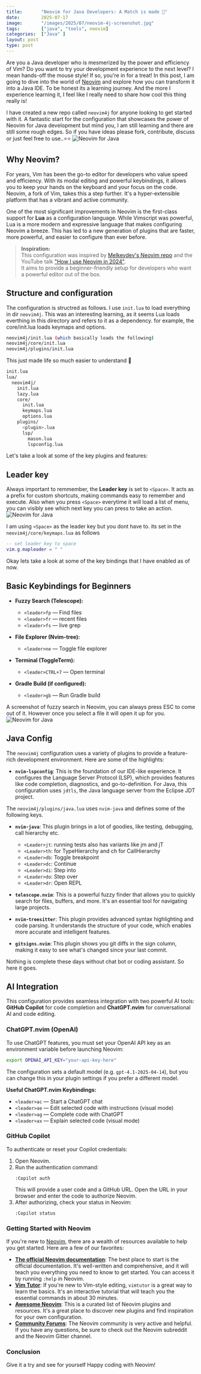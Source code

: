 ```yaml
---
title:       "Neovim for Java Developers: A Match is made 🚀"
date:        2025-07-17
image:       "/images/2025/07/neovim-4j-screenshot.jpg"
tags:        ["java", "tools", neovim]
categories:  ["Java" ]
layout: post
type: post
---
```


Are you a Java developer who is mesmerized by the power and efficiency of Vim? Do you want to try your development experience to the next level? I mean hands-off the mouse style! If so, you're in for a treat! In this post, I am going to dive into the world of [Neovim](https://neovim.io/) and explore how you can transform it into a Java IDE. To be honest its a learning journey. And the more I experience learning it, I feel like I really need to share how cool this thing really is!

I have created a new repo called `neovim4j` for anyone looking to get started with it. A fantastic start for the configuration that showcases the power of Neovim for Java development but mind you, I am still learning and there are still some rough edges. So if you have ideas please fork, contribute, discuss or just feel free to use..⭐⭐
![Neovim for Java](/images/2025/07/neovim-4j-screenshot-orig.jpg)
## Why Neovim?

For years, Vim has been the go-to editor for developers who value speed and efficiency. With its modal editing and powerful keybindings, it allows you to keep your hands on the keyboard and your focus on the code. Neovim, a fork of Vim, takes this a step further. It's a hyper-extensible platform that has a vibrant and active community.

One of the most significant improvements in Neovim is the first-class support for **Lua** as a configuration language. While Vimscript was powerful, Lua is a more modern and expressive language that makes configuring Neovim a breeze. This has led to a new generation of plugins that are faster, more powerful, and easier to configure than ever before.

> **Inspiration:**  
> This configuration was inspired by [Melkeydev's Neovim repo](https://github.com/Melkeydev/neovim) and the YouTube talk ["How I use Neovim in 2024"](https://youtu.be/bVKA4Im2yTc?feature=shared).  
> It aims to provide a beginner-friendly setup for developers who want a powerful editor out of the box.

## Structure and configuration
The configuration is structred as follows. I use `init.lua` to load everything in dir `neovim4j`. This was an interesting learning, as it seems Lua loads everthing in this directory and refers to it as a dependency. for example, the core/init.lua loads keymaps and options. 

```bash
neovim4j/init.lua (which basically loads the following)
neovim4j/core/init.lua 
neovim4j/plugins/init.lua
```

This just made life so much easier to understand 🤩

```bash
init.lua
lua/
  neovim4j/
    init.lua
    lazy.lua
    core/
      init.lua
      keymaps.lua
      options.lua
    plugins/
      <plugin>.lua
      lsp/
        mason.lua
        lspconfig.lua
```

Let's take a look at some of the key plugins and features:

## Leader key

Always important to remmember, the **Leader key** is set to `<Space>`. It acts as a prefix for custom shortcuts, making commands easy to remember and execute. Also when you press `<Space>` everytime it will load a list of menu, you can visibly see which next key you can press to take an action. 
![Neovim for Java](/images/2025/07/neovim-4j-leaderkey.jpg)



I am using `<Space>` as the leader key but you dont have to. its set in the `neovim4j/core/keymaps.lua` as follows

```lua
-- set leader key to space
vim.g.mapleader = " "
```




Okay lets take a look at some of the key bindings that I have enabled as of now.
## Basic Keybindings for Beginners
- **Fuzzy Search (Telescope):**
  - `<leader>fp` — Find files
  - `<leader>fr` — recent files
  - `<leader>fs` — live grep

- **File Explorer (Nvim-tree):**
  - `<leader>ne` — Toggle file explorer

- **Terminal (ToggleTerm):**
  - `<leader>CTRL+7` — Open terminal

- **Gradle Build (if configured):**
  - `<leader>gb` — Run Gradle build

A screenshot of fuzzy search in Neovim, you can always press ESC to come out of it. However once you select a file it will open it up for you. 
![Neovim for Java](/images/2025/07/neovim-4j-fuzzy-search.jpg)


## Java Config 
The `neovim4j` configuration uses a variety of plugins to provide a feature-rich development environment. Here are some of the highlights:

* **`nvim-lspconfig`**: This is the foundation of our IDE-like experience. It configures the Language Server Protocol (LSP), which provides features like code completion, diagnostics, and go-to-definition. For Java, this configuration uses `jdtls`, the Java language server from the Eclipse JDT project.

The `neovim4j/plugins/java.lua` uses `nvim-java` and defines some of the following keys.
* **`nvim-java`**: This plugin brings in a lot of goodies, like testing, debugging, call hierarchy etc. 
    * `<Leader>jt`: running tests also has variants like jm and jT
    * `<Leader>th`: for TypeHierarchy and ch for CallHierarchy
    * `<Leader>db`: Toggle breakpoint
    * `<Leader>dc`: Continue
    * `<Leader>di`: Step into
    * `<Leader>do`: Step over
    * `<Leader>dr`: Open REPL



* **`telescope.nvim`**: This is a powerful fuzzy finder that allows you to quickly search for files, buffers, and more. It's an essential tool for navigating large projects.

* **`nvim-treesitter`**: This plugin provides advanced syntax highlighting and code parsing. It understands the structure of your code, which enables more accurate and intelligent features.

* **`gitsigns.nvim`**: This plugin shows you git diffs in the sign column, making it easy to see what's changed since your last commit.


Nothing is complete these days without chat bot or coding assistant. So here it goes.

## AI Integration

This configuration provides seamless integration with two powerful AI tools: **GitHub Copilot** for code completion and **ChatGPT.nvim** for conversational AI and code editing.

### ChatGPT.nvim (OpenAI)

To use ChatGPT features, you must set your OpenAI API key as an environment variable before launching Neovim:

```sh
export OPENAI_API_KEY="your-api-key-here"
```

The configuration sets a default model (e.g. `gpt-4.1-2025-04-14`), but you can change this in your plugin settings if you prefer a different model.

**Useful ChatGPT.nvim Keybindings:**

- `<leader>ac` — Start a ChatGPT chat
- `<leader>ae` — Edit selected code with instructions (visual mode)
- `<leader>ag` — Complete code with ChatGPT
- `<leader>ax` — Explain selected code (visual mode)

### GitHub Copilot

To authenticate or reset your Copilot credentials:

1. Open Neovim.
2. Run the authentication command:
   ```
   :Copilot auth
   ```
   This will provide a user code and a GitHub URL. Open the URL in your browser and enter the code to authorize Neovim.
3. After authorizing, check your status in Neovim:
   ```
   :Copilot status
   ```

### Getting Started with Neovim

If you're new to [Neovim](https://neovim.io/), there are a wealth of resources available to help you get started. Here are a few of our favorites:

* **[The official Neovim documentation](https://neovim.io/doc/)**: The best place to start is the official documentation. It's well-written and comprehensive, and it will teach you everything you need to know to get started. You can access it by running `:help` in Neovim.
* **[Vim Tutor](https://vimschool.netlify.app/introduction/vimtutor/)**: If you're new to Vim-style editing, `vimtutor` is a great way to learn the basics. It's an interactive tutorial that will teach you the essential commands in about 30 minutes.
* **[Awesome Neovim](https://www.trackawesomelist.com/rockerBOO/awesome-neovim/readme/)**: This is a curated list of Neovim plugins and resources. It's a great place to discover new plugins and find inspiration for your own configuration.
* **[Community Forums](https://neovim.io/community/)**: The Neovim community is very active and helpful. If you have any questions, be sure to check out the Neovim subreddit and the Neovim Gitter channel.

### Conclusion
Give it a try and see for yourself Happy coding with Neovim!